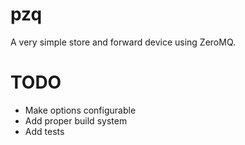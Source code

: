 pzq
===

A very simple store and forward device using ZeroMQ.

TODO
====

- Make options configurable
- Add proper build system
- Add tests